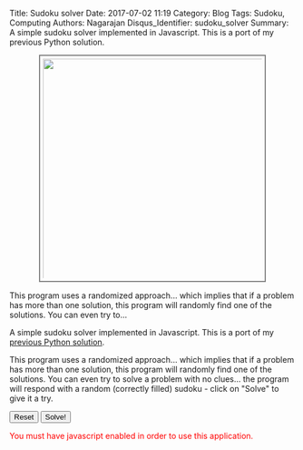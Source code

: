 Title: Sudoku solver
Date: 2017-07-02 11:19
Category: Blog
Tags: Sudoku, Computing
Authors: Nagarajan
Disqus_Identifier: sudoku_solver
Summary: A simple sudoku solver implemented in Javascript. This is a port of my previous Python solution. <div style="display: flex; justify-content: center; margin-bottom: 15px"><img style="width: 400px; border: 2px solid gray; padding: 5px; box-sizing: border-box" src="/images/Sudoku solver screenshot.webp" /></div> This program uses a randomized approach... which implies that if a problem has more than one solution, this program will randomly find one of the solutions. You can even try to...

A simple sudoku solver implemented in Javascript. This is a port of my [previous Python solution](https://github.com/motleytech/pybook/blob/master/books/Sudoku_solver.ipynb).

This program uses a randomized approach... which implies that if a problem has more than one solution, this program will randomly find one of the solutions. You can even try to solve a problem with no clues... the program will respond with a random (correctly filled) sudoku - click on "Solve" to give it a try.

<div id='sudokudiv'>
</div>

<button id="btnreset" onclick="sudokuSolver.onReset()" class="btn btn-danger" type="button">Reset</button>
<button id="btnsolve" onclick="sudokuSolver.onSolve()" class="btn btn-info" type="button">Solve!</button>
<span id="statustext"></span>

<span id="errortext" style="color:red"></span>

<script src="/js/sudokuSolver.js"></script>

<script>
    window.onload = function () { sudokuSolver.initialize('#sudokudiv', '#progressbar') }
</script>

<noscript style="color:red">
  You must have javascript enabled in order to use this application.
</noscript>
